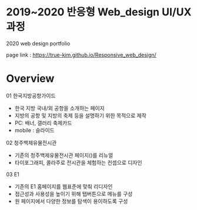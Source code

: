# 2019~2020 반응형 Web_design UI/UX과정
2020 web design portfolio

page link : https://true-kim.github.io/Responsive_web_design/

# Overview
01 한국지방공항가이드
- 한국 지방 국내/외 공항을 소개하는 페이지
- 지방의 공항 및 지방의 축제 등을 설명하기 위한 목적으로 제작
- PC: 배너, 갤러리 축제카드 
- mobile : 슬라이드

02 청주백제유물전시관
- 기존의 청주백제유물전시관 페이지()를 리뉴얼
- 타이포그래피, 콜라주로 전시관을 체험하는 컨셉으로 디자인

03 E1
- 기존의 E1 홈페이지를 웹표준에 맞춰 리디자인
- 접근성과 사용성을 높이기 위해 탭버튼으로 메뉴를 구성
- 원 페이지에서 다양한 정보를 탐색이 용이하도록 구성


